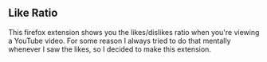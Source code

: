 ## Like Ratio

This firefox extension shows you the likes/dislikes ratio when you're viewing a YouTube video. For some reason I always tried to do that mentally whenever I saw the likes, so I decided to make this extension.
